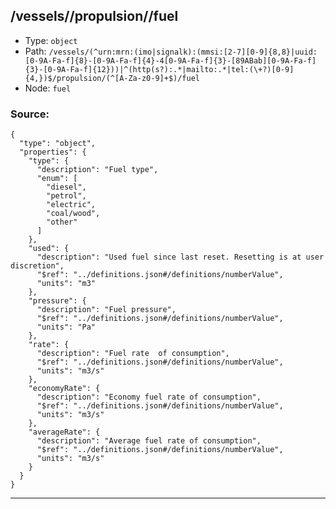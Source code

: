 ## /vessels/<RegExp>/propulsion/<RegExp>/fuel

* Type: `object`
* Path: `/vessels/(^urn:mrn:(imo|signalk):(mmsi:[2-7][0-9]{8,8}|uuid:[0-9A-Fa-f]{8}-[0-9A-Fa-f]{4}-4[0-9A-Fa-f]{3}-[89ABab][0-9A-Fa-f]{3}-[0-9A-Fa-f]{12}))|^(http(s?):.*|mailto:.*|tel:(\+?)[0-9]{4,})$/propulsion/(^[A-Za-z0-9]+$)/fuel`
* Node: `fuel`

### Source:
```
{
  "type": "object",
  "properties": {
    "type": {
      "description": "Fuel type",
      "enum": [
        "diesel",
        "petrol",
        "electric",
        "coal/wood",
        "other"
      ]
    },
    "used": {
      "description": "Used fuel since last reset. Resetting is at user discretion",
      "$ref": "../definitions.json#/definitions/numberValue",
      "units": "m3"
    },
    "pressure": {
      "description": "Fuel pressure",
      "$ref": "../definitions.json#/definitions/numberValue",
      "units": "Pa"
    },
    "rate": {
      "description": "Fuel rate  of consumption",
      "$ref": "../definitions.json#/definitions/numberValue",
      "units": "m3/s"
    },
    "economyRate": {
      "description": "Economy fuel rate of consumption",
      "$ref": "../definitions.json#/definitions/numberValue",
      "units": "m3/s"
    },
    "averageRate": {
      "description": "Average fuel rate of consumption",
      "$ref": "../definitions.json#/definitions/numberValue",
      "units": "m3/s"
    }
  }
}
```

---
